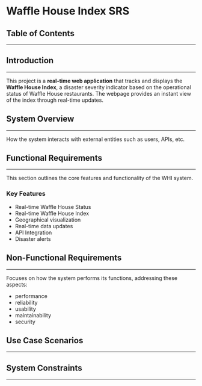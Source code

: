 
# Waffle House Index SRS

## Table of Contents
---

## Introduction
---

This project is a **real-time web application** that tracks and displays the **Waffle House Index**, a disaster severity indicator based on the operational status of Waffle House restaurants. The webpage provides an instant view of the index through real-time updates.


## System Overview
---

How the system interacts with external entities such as users, APIs, etc.


## Functional Requirements
---

This section outlines the core features and functionality of the WHI system.

### Key Features

- Real-time Waffle House Status
- Real-time Waffle House Index
- Geographical visualization
- Real-time data updates
- API Integration
- Disaster alerts

## Non-Functional Requirements
---

Focuses on how the system performs its functions, addressing these aspects:
- performance
- reliability
- usability
- maintainability
- security

## Use Case Scenarios
---

## System Constraints
---


